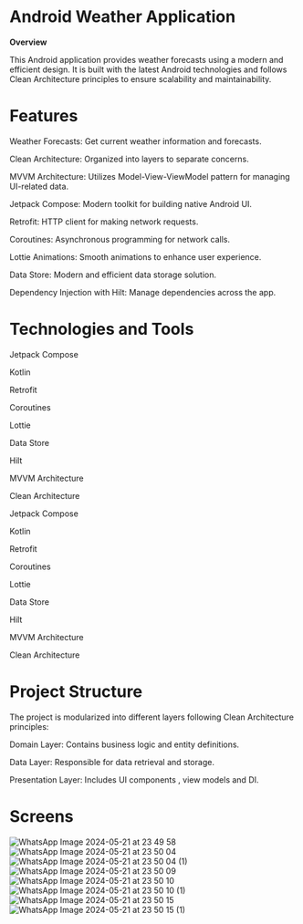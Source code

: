 # **Android Weather Application**

 **Overview**

This Android application provides weather forecasts using a modern and efficient design. It is built with the latest Android technologies and follows Clean Architecture principles to ensure scalability and maintainability.


# **Features**

Weather Forecasts: Get current weather information and forecasts.

Clean Architecture: Organized into layers to separate concerns.

MVVM Architecture: Utilizes Model-View-ViewModel pattern for managing UI-related data.

Jetpack Compose: Modern toolkit for building native Android UI.

Retrofit: HTTP client for making network requests.

Coroutines: Asynchronous programming for network calls.

Lottie Animations: Smooth animations to enhance user experience.

Data Store: Modern and efficient data storage solution.

Dependency Injection with Hilt: Manage dependencies across the app.




# **Technologies and Tools**

Jetpack Compose

Kotlin

Retrofit

Coroutines

Lottie

Data Store

Hilt

MVVM Architecture

Clean Architecture

Jetpack Compose

Kotlin

Retrofit

Coroutines

Lottie

Data Store

Hilt

MVVM Architecture

Clean Architecture



# **Project Structure**

The project is modularized into different layers following Clean Architecture principles:


Domain Layer: Contains business logic and entity definitions.

Data Layer: Responsible for data retrieval and storage.

Presentation Layer: Includes UI components , view models and DI.


# **Screens**
![WhatsApp Image 2024-05-21 at 23 49 58](https://github.com/AbdallahAlsayed744/Wreather-applicaction/assets/127777039/1ed7d85c-332f-4eec-8670-e3011085eb96)
![WhatsApp Image 2024-05-21 at 23 50 04](https://github.com/AbdallahAlsayed744/Wreather-applicaction/assets/127777039/29297757-9b77-4622-a911-9eef8276d88e)
![WhatsApp Image 2024-05-21 at 23 50 04 (1)](https://github.com/AbdallahAlsayed744/Wreather-applicaction/assets/127777039/613f388e-c5fc-4410-b945-cf97fdd7c91a)
![WhatsApp Image 2024-05-21 at 23 50 09](https://github.com/AbdallahAlsayed744/Wreather-applicaction/assets/127777039/9ae5f122-07f5-4b1d-99dd-37f962eb155c)
![WhatsApp Image 2024-05-21 at 23 50 10](https://github.com/AbdallahAlsayed744/Wreather-applicaction/assets/127777039/18d80273-0932-4a00-b9b0-ce593421c656)
![WhatsApp Image 2024-05-21 at 23 50 10 (1)](https://github.com/AbdallahAlsayed744/Wreather-applicaction/assets/127777039/4e2b890b-d938-49ea-a7b9-f48c02cd8bf7)
![WhatsApp Image 2024-05-21 at 23 50 15](https://github.com/AbdallahAlsayed744/Wreather-applicaction/assets/127777039/1a9d7085-0f9f-4889-9a1c-fa8c4131a238)
![WhatsApp Image 2024-05-21 at 23 50 15 (1)](https://github.com/AbdallahAlsayed744/Wreather-applicaction/assets/127777039/3f6140d8-be86-4f3a-8ad9-a44fa4635c36)
